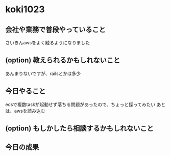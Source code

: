 # koki1023

## 会社や業務で普段やっていること

さいきんawsをよく触るようになりました

## (option) 教えられるかもしれないこと

あんまりないですが、railsとかは多少

## 今日やること

ecsで複数taskが起動せず落ちる問題があったので、ちょっと探ってみたい
あとは、awsを読み込む

## (option) もしかしたら相談するかもしれないこと

## 今日の成果

